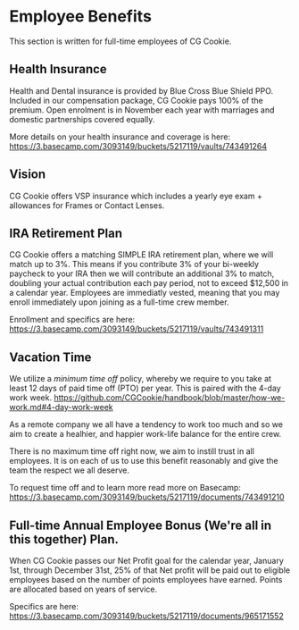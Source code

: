 # Employee Benefits

This section is written for full-time employees of CG Cookie. 

## Health Insurance

Health and Dental insurance is provided by Blue Cross Blue Shield PPO. Included in our compensation package, CG Cookie pays 100% of the premium. Open enrolment is in November each year with marriages and domestic partnerships covered equally. 

More details on your health insurance and coverage is here: https://3.basecamp.com/3093149/buckets/5217119/vaults/743491264

## Vision
CG Cookie offers VSP insurance which includes a yearly eye exam + allowances for Frames or Contact Lenses. 

## IRA Retirement Plan

CG Cookie offers a matching SIMPLE IRA retirement plan, where we will match up to 3%. This means if you contribute 3% of your bi-weekly paycheck to your IRA then we will contribute an additional 3% to match, doubling your actual contribution each pay period, not to exceed $12,500 in a calendar year. Employees are immediatly vested, meaning that you may enroll immediately upon joining as a full-time crew member.

Enrollment and specifics are here: https://3.basecamp.com/3093149/buckets/5217119/vaults/743491311

## Vacation Time

We utilize a *minimum time off* policy, whereby we require to you take at least 12 days of paid time off (PTO) per year. This is paired with the 4-day work week. https://github.com/CGCookie/handbook/blob/master/how-we-work.md#4-day-work-week

As a remote company we all have a tendency to work too much and so we aim to create a healhier, and happier work-life balance for the entire crew. 

There is no maximum time off right now, we aim to instill trust in all employees. It is on each of us to use this benefit reasonably and give the team the respect we all deserve. 

To request time off and to learn more read more on Basecamp: https://3.basecamp.com/3093149/buckets/5217119/documents/743491210

## Full-time Annual Employee Bonus (We're all in this together) Plan. 
When CG Cookie passes our Net Profit goal for the calendar year, January 1st, through December 31st, 25% of that Net profit will be paid out to eligible employees based on the number of points employees have earned. Points are allocated based on years of service. 

Specifics are here: https://3.basecamp.com/3093149/buckets/5217119/documents/965171552

